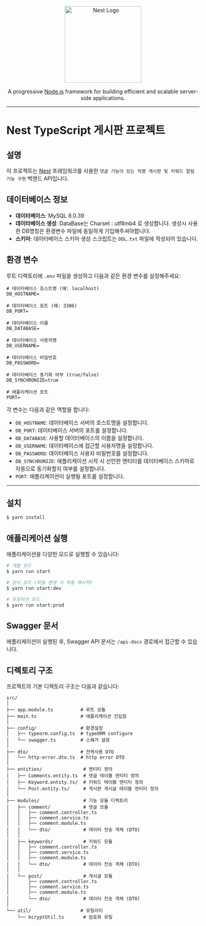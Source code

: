 <p align="center">
  <a href="http://nestjs.com/" target="blank"><img src="https://nestjs.com/img/logo-small.svg" width="200" alt="Nest Logo" /></a>
</p>

[circleci-image]: https://img.shields.io/circleci/build/github/nestjs/nest/master?token=abc123def456

[circleci-url]: https://circleci.com/gh/nestjs/nest

  <p align="center">A progressive <a href="http://nodejs.org" target="_blank">Node.js</a> framework for building efficient and scalable server-side applications.</p>
    <p align="center">

---

# Nest TypeScript 게시판 프로젝트

## 설명

이 프로젝트는 [Nest](https://github.com/nestjs/nest) 프레임워크를 사용한
`댓글 기능이 있는 익명 게시판 및 키워드 알림 기능 구현` 백엔드 API입니다.

## 데이터베이스 정보

- **데이터베이스**: MySQL 8.0.39
- **데이터베이스 생성**: DataBase는 Charset : utf8mb4 로 생성합니다. 생성시 사용한 DB명칭은 환경변수 파일에 동일하게 기입해주셔야합니다.
- **스키마**: 데이터베이스 스키마 생성 스크립트는 `DDL.txt` 파일에 작성되어 있습니다.

## 환경 변수

루트 디렉토리에 `.env` 파일을 생성하고 다음과 같은 환경 변수를 설정해주세요:

```env
# 데이터베이스 호스트명 (예: localhost)
DB_HOSTNAME=

# 데이터베이스 포트 (예: 3306)
DB_PORT=

# 데이터베이스 이름
DB_DATABASE=

# 데이터베이스 사용자명
DB_USERNAME=

# 데이터베이스 비밀번호
DB_PASSWORD=

# 데이터베이스 동기화 여부 (true/false)
DB_SYNCHRONIZE=true

# 애플리케이션 포트 
PORT=
```

각 변수는 다음과 같은 역할을 합니다:

- `DB_HOSTNAME`: 데이터베이스 서버의 호스트명을 설정합니다.
- `DB_PORT`: 데이터베이스 서버의 포트를 설정합니다.
- `DB_DATABASE`: 사용할 데이터베이스의 이름을 설정합니다.
- `DB_USERNAME`: 데이터베이스에 접근할 사용자명을 설정합니다.
- `DB_PASSWORD`: 데이터베이스 사용자 비밀번호를 설정합니다.
- `DB_SYNCHRONIZE`: 애플리케이션 시작 시 선언한 엔티티를 데이터베이스 스키마로 자동으로 동기화할지 여부를 설정합니다.
- `PORT`: 애플리케이션이 실행될 포트를 설정합니다.

---

## 설치

```bash
$ yarn install
```

## 애플리케이션 실행

애플리케이션을 다양한 모드로 실행할 수 있습니다:

```bash
# 개발 모드
$ yarn run start

# 감시 모드 (파일 변경 시 자동 재시작)
$ yarn run start:dev

# 프로덕션 모드
$ yarn run start:prod
```

## Swagger 문서

애플리케이션이 실행된 후, Swagger API 문서는 `/api-docs` 경로에서 접근할 수 있습니다.

## 디렉토리 구조

프로젝트의 기본 디렉토리 구조는 다음과 같습니다:

```
src/
│
├── app.module.ts          # 루트 모듈
├── main.ts                # 애플리케이션 진입점
│
├── config/                # 환경설정
│   ├── typeorm.config.ts  # typeORM configure
│   └── swagger.ts         # 스웨거 설정
│
├── dto/                   # 전역사용 DTO 
│   └── http-error.dto.ts  # http error DTO
│
├── entities/               # 엔티티 정의
│   ├── Comments.entity.ts  # 댓글 테이블 엔티티 정의
│   ├── Keyword.entity.ts/  # 키워드 테이블 엔티티 정의
│   └── Post.entity.ts/     # 게시판 게시글 테이블 엔티티 정의
│
├── modules/                # 기능 모듈 디렉토리
│   ├── comment/            # 댓글 모듈
│   │   ├── comment.controller.ts
│   │   ├── comment.service.ts
│   │   ├── comment.module.ts
│   │   └── dto/            # 데이터 전송 객체 (DTO)
│   │
│   ├── keywords/           # 키워드 모듈
│   │   ├── comment.controller.ts
│   │   ├── comment.service.ts
│   │   ├── comment.module.ts
│   │   └── dto/            # 데이터 전송 객체 (DTO)
│   │
│   └── post/               # 게시글 모듈
│       ├── comment.controller.ts
│       ├── comment.service.ts
│       ├── comment.module.ts
│       └── dto/            # 데이터 전송 객체 (DTO)
│
└── util/                  # 유틸리티
    └── bcryptUtil.ts       # 암호화 유틸

```
